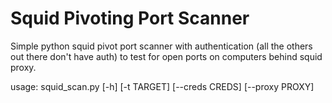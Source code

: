 # Squid Pivoting Port Scanner

Simple python squid pivot port scanner with authentication (all the others out there don't have auth) 
to test for open ports on computers behind squid proxy.

usage: squid_scan.py [-h] [-t TARGET] [--creds CREDS] [--proxy PROXY]
